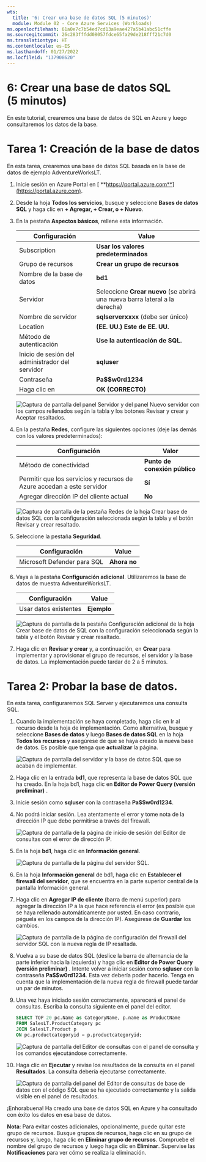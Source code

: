```yaml
---
wts:
  title: '6: Crear una base de datos SQL (5 minutos)'
  module: Module 02 - Core Azure Services (Workloads)
ms.openlocfilehash: 61a0e7c7b54ed7cd13a9eae427a5b41abc51cffe
ms.sourcegitcommit: 26c283fffdd08057fdce65fa29de218fff21c7d0
ms.translationtype: HT
ms.contentlocale: es-ES
ms.lasthandoff: 01/27/2022
ms.locfileid: "137908620"
---
```

# <a name="06---create-a-sql-database-5-min"></a>6: Crear una base de datos SQL (5 minutos)

En este tutorial, crearemos una base de datos de SQL en Azure y luego consultaremos los datos de la base.

# <a name="task-1-create-the-database"></a>Tarea 1: Creación de la base de datos 

En esta tarea, crearemos una base de datos SQL basada en la base de datos de ejemplo AdventureWorksLT. 

1. Inicie sesión en Azure Portal en [ **https://portal.azure.com**](https://portal.azure.com).

2. Desde la hoja **Todos los servicios**, busque y seleccione **Bases de datos SQL** y haga clic en **+ Agregar, + Crear, o + Nuevo**. 

3. En la pestaña **Aspectos básicos**, rellene esta información.  

    | Configuración | Value | 
    | --- | --- |
    | Subscription | **Usar los valores predeterminados** |
    | Grupo de recursos | **Crear un grupo de recursos** |
    | Nombre de la base de datos| **bd1** | 
    | Servidor | Seleccione **Crear nuevo** (se abrirá una nueva barra lateral a la derecha)|
    | Nombre de servidor | **sqlserverxxxx** (debe ser único) | 
    | Location | **(EE. UU.) Este de EE. UU.** |
    | Método de autenticación | **Use la autenticación de SQL.** |
    | Inicio de sesión del administrador del servidor | **sqluser** |
    | Contraseña | **Pa$$w0rd1234** |
    | Haga clic en  | **OK (CORRECTO)** |

   ![Captura de pantalla del panel Servidor y del panel Nuevo servidor con los campos rellenados según la tabla y los botones Revisar y crear y Aceptar resaltados.](../images/0501.png)

4. En la pestaña **Redes**, configure las siguientes opciones (deje las demás con los valores predeterminados): 

    | Configuración | Valor | 
    | --- | --- |
    | Método de conectividad | **Punto de conexión público** |    
    | Permitir que los servicios y recursos de Azure accedan a este servidor | **Sí** |
    | Agregar dirección IP del cliente actual | **No** |
    
   ![Captura de pantalla de la pestaña Redes de la hoja Crear base de datos SQL con la configuración seleccionada según la tabla y el botón Revisar y crear resaltado.](../images/0501b.png)

5. Seleccione la pestaña **Seguridad**. 

    | Configuración | Value | 
    | --- | --- |
    | Microsoft Defender para SQL| **Ahora no** |
    
6. Vaya a la pestaña **Configuración adicional**. Utilizaremos la base de datos de muestra AdventureWorksLT.

    | Configuración | Value | 
    | --- | --- |
    | Usar datos existentes | **Ejemplo** |

    ![Captura de pantalla de la pestaña Configuración adicional de la hoja Crear base de datos de SQL con la configuración seleccionada según la tabla y el botón Revisar y crear resaltado.](../images/0501c.png)

7. Haga clic en **Revisar y crear** y, a continuación, en **Crear** para implementar y aprovisionar el grupo de recursos, el servidor y la base de datos. La implementación puede tardar de 2 a 5 minutos.


# <a name="task-2-test-the-database"></a>Tarea 2: Probar la base de datos.

En esta tarea, configuraremos SQL Server y ejecutaremos una consulta SQL. 

1. Cuando la implementación se haya completado, haga clic en Ir al recurso desde la hoja de implementación. Como alternativa, busque y seleccione **Bases de datos** y luego **Bases de datos SQL** en la hoja **Todos los recursos** y asegúrese de que se haya creado la nueva base de datos. Es posible que tenga que **actualizar** la página.

    ![Captura de pantalla del servidor y la base de datos SQL que se acaban de implementar.](../images/0502.png)

2. Haga clic en la entrada **bd1**, que representa la base de datos SQL que ha creado. En la hoja bd1, haga clic en **Editor de Power Query (versión preliminar)** .

3. Inicie sesión como **sqluser** con la contraseña **Pa$$w0rd1234**.

4. No podrá iniciar sesión. Lea atentamente el error y tome nota de la dirección IP que debe permitirse a través del firewall. 

    ![Captura de pantalla de la página de inicio de sesión del Editor de consultas con el error de dirección IP.](../images/0503.png)

5. En la hoja **bd1**, haga clic en **Información general**. 

    ![Captura de pantalla de la página del servidor SQL.](../images/0504.png)

6. En la hoja **Información general** de bd1, haga clic en **Establecer el firewall del servidor**, que se encuentra en la parte superior central de la pantalla Información general.

7. Haga clic en **Agregar IP de cliente** (barra de menú superior) para agregar la dirección IP a la que hace referencia el error (es posible que se haya rellenado automáticamente por usted. En caso contrario, péguela en los campos de la dirección IP). Asegúrese de **Guardar** los cambios. 

    ![Captura de pantalla de la página de configuración del firewall del servidor SQL con la nueva regla de IP resaltada.](../images/0506.png)

8. Vuelva a su base de datos SQL (deslice la barra de alternancia de la parte inferior hacia la izquierda) y haga clic en **Editor de Power Query (versión preliminar)** . Intente volver a iniciar sesión como **sqluser** con la contraseña **Pa$$w0rd1234**. Esta vez debería poder hacerlo. Tenga en cuenta que la implementación de la nueva regla de firewall puede tardar un par de minutos. 

9. Una vez haya iniciado sesión correctamente, aparecerá el panel de consultas. Escriba la consulta siguiente en el panel del editor. 

    ```SQL
    SELECT TOP 20 pc.Name as CategoryName, p.name as ProductName
    FROM SalesLT.ProductCategory pc
    JOIN SalesLT.Product p
    ON pc.productcategoryid = p.productcategoryid;
    ```

    ![Captura de pantalla del Editor de consultas con el panel de consulta y los comandos ejecutándose correctamente.](../images/0507.png)

10. Haga clic en **Ejecutar** y revise los resultados de la consulta en el panel **Resultados**. La consulta debería ejecutarse correctamente.

    ![Captura de pantalla del panel del Editor de consultas de base de datos con el código SQL que se ha ejecutado correctamente y la salida visible en el panel de resultados.](../images/0508.png)

¡Enhorabuena! Ha creado una base de datos SQL en Azure y ha consultado con éxito los datos en esa base de datos.

**Nota**: Para evitar costes adicionales, opcionalmente, puede quitar este grupo de recursos. Busque grupos de recursos, haga clic en su grupo de recursos y, luego, haga clic en **Eliminar grupo de recursos**. Compruebe el nombre del grupo de recursos y luego haga clic en **Eliminar**. Supervise las **Notificaciones** para ver cómo se realiza la eliminación.
